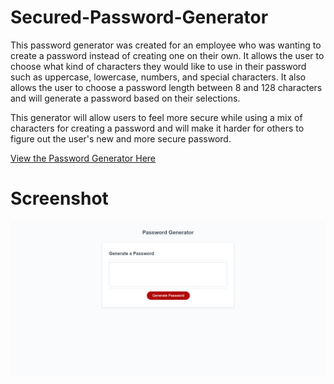 # Secured-Password-Generator

This password generator was created for an employee who was wanting to create a password instead of creating one on their own. It allows the user to choose what kind of characters they would like to use in their password such as uppercase, lowercase, numbers, and special characters. It also allows the user to choose a password length between 8 and 128 characters and will generate a password based on their selections. 

This generator will allow users to feel more secure while using a mix of characters for creating a password and will make it harder for others to figure out the user's new and more secure password.

[View the Password Generator Here](https://danacorona.github.io/Secured-Password-Generator/)

# Screenshot
![An Image of the Password Generator](./images/Password-Generator.png)